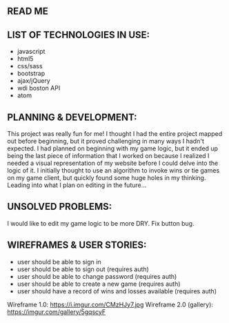 ## READ ME

## LIST OF TECHNOLOGIES IN USE:
  - javascript
  - html5
  - css/sass
  - bootstrap
  - ajax/jQuery
  - wdi boston API
  - atom

## PLANNING & DEVELOPMENT:
This project was really fun for me! I thought I had the entire project mapped out before beginning, but it proved challenging in many ways I hadn't expected. I had planned on beginning with my game logic, but it ended up being the last piece of information that I worked on because I realized I needed a visual representation of my website before I could delve into the logic of it. I initially thought to use an algorithm to invoke wins or tie games on my game client, but quickly found some huge holes in my thinking. Leading into what I plan on editing in the future...

## UNSOLVED PROBLEMS:
I would like to edit my game logic to be more DRY.
Fix button bug.

## WIREFRAMES & USER STORIES:
- user should be able to sign in
- user should be able to sign out (requires auth)
- user should be able to change password (requires auth)
- user should be able to create a new game (requires auth)
- user should have a record of wins and losses available (requires auth)

Wireframe 1.0:
https://i.imgur.com/CMzHJy7.jpg
Wireframe 2.0 (gallery):
https://imgur.com/gallery/5gqscyF

